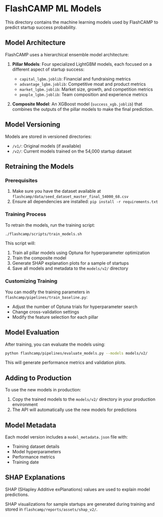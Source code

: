 # FlashCAMP ML Models

This directory contains the machine learning models used by FlashCAMP to predict startup success probability.

## Model Architecture

FlashCAMP uses a hierarchical ensemble model architecture:

1. **Pillar Models**: Four specialized LightGBM models, each focused on a different aspect of startup success:
   - `capital_lgbm.joblib`: Financial and fundraising metrics
   - `advantage_lgbm.joblib`: Competitive moat and product metrics 
   - `market_lgbm.joblib`: Market size, growth, and competition metrics
   - `people_lgbm.joblib`: Team composition and experience metrics

2. **Composite Model**: An XGBoost model (`success_xgb.joblib`) that combines the outputs of the pillar models to make the final prediction.

## Model Versioning

Models are stored in versioned directories:
- `/v1/`: Original models (if available)
- `/v2/`: Current models trained on the 54,000 startup dataset

## Retraining the Models

### Prerequisites

1. Make sure you have the dataset available at `flashcamp/data/seed_dataset_master_final_54000_68.csv`
2. Ensure all dependencies are installed: `pip install -r requirements.txt`

### Training Process

To retrain the models, run the training script:

```bash
./flashcamp/scripts/train_models.sh
```

This script will:
1. Train all pillar models using Optuna for hyperparameter optimization
2. Train the composite model
3. Generate SHAP explanation plots for a sample of startups
4. Save all models and metadata to the `models/v2/` directory

### Customizing Training

You can modify the training parameters in `flashcamp/pipelines/train_baseline.py`:

- Adjust the number of Optuna trials for hyperparameter search
- Change cross-validation settings
- Modify the feature selection for each pillar

## Model Evaluation

After training, you can evaluate the models using:

```bash
python flashcamp/pipelines/evaluate_models.py --models models/v2/
```

This will generate performance metrics and validation plots.

## Adding to Production

To use the new models in production:

1. Copy the trained models to the `models/v2/` directory in your production environment
2. The API will automatically use the new models for predictions

## Model Metadata

Each model version includes a `model_metadata.json` file with:
- Training dataset details
- Model hyperparameters
- Performance metrics
- Training date

## SHAP Explanations

SHAP (SHapley Additive exPlanations) values are used to explain model predictions.

SHAP visualizations for sample startups are generated during training and stored in `flashcamp/reports/assets/shap_v2/`. 